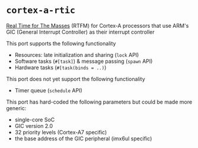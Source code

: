 # `cortex-a-rtic`

[Real Time for The Masses][rtic] (RTFM) for Cortex-A processors that use ARM's
GIC (General Interrupt Controller) as their interrupt controller

[rtic]: https://rtic.rs

This port supports the following functionality

- Resources: late initialization and sharing (`lock` API)
- Software tasks (`#[task]`) & message passing (`spawn` API)
- Hardware tasks (`#[task(binds = ..)`)

This port does not yet support the following functionality

- Timer queue (`schedule` API)

This port has hard-coded the following parameters but could be made more
generic:

- single-core SoC
- GIC version 2.0
- 32 priority levels (Cortex-A7 specific)
- the base address of the GIC peripheral (imx6ul specific)


